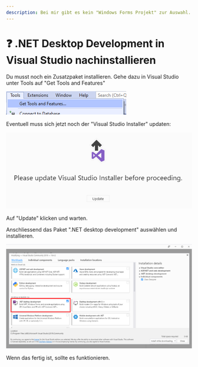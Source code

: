 ```yaml
---
description: Bei mir gibt es kein "Windows Forms Projekt" zur Auswahl.
---
```


# ❓ .NET Desktop Development in Visual Studio nachinstallieren

Du musst noch ein Zusatzpaket installieren. Gehe dazu in Visual Studio unter Tools auf "Get Tools and Features"

![](../.gitbook/assets/image%20%2868%29.png)

Eventuell muss sich jetzt noch der "Visual Studio Installer" updaten:

![](../.gitbook/assets/image%20%28135%29.png)

Auf "Update" klicken und warten.

Anschliessend das Paket ".NET desktop development" auswählen und installieren.

![](../.gitbook/assets/image%20%28124%29.png)

Wenn das fertig ist, sollte es funktionieren.

